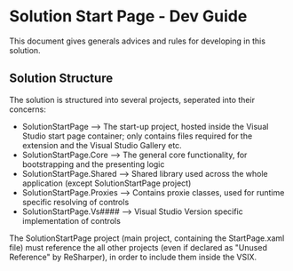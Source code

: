 # Solution Start Page - Dev Guide

This document gives generals advices and rules for developing in this solution.

## Solution Structure

The solution is structured into several projects, seperated into their concerns:
- SolutionStartPage --> The start-up project, hosted inside the Visual Studio start page container; only contains files required for the extension and the Visual Studio Gallery etc.
- SolutionStartPage.Core --> The general core functionality, for bootstrapping and the presenting logic
- SolutionStartPage.Shared --> Shared library used across the whole application (except SolutionStartPage project)
- SolutionStartPage.Proxies --> Contains proxie classes, used for runtime specific resolving of controls
- SolutionStartPage.Vs#### --> Visual Studio Version specific implementation of controls

The SolutionStartPage project (main project, containing the StartPage.xaml file) must reference
the all other projects (even if declared as "Unused Reference" by ReSharper), in order to include them inside the VSIX.